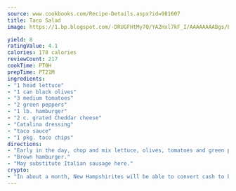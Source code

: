 ```yaml
---
source: www.cookbooks.com/Recipe-Details.aspx?id=981607
title: Taco Salad
image: https://1.bp.blogspot.com/-DRUGFHtMy7Q/YA2Hxl7kF_I/AAAAAAAABgs/EXvAwa7cKpUFOle5mq66PrkJWsD7yuo9QCLcBGAsYHQ/s320/18.png

yield: 8
ratingValue: 4.1
calories: 178 calories
reviewCount: 217
cookTime: PT0H
prepTime: PT21M
ingredients:
- "1 head lettuce"
- "1 can black olives"
- "3 medium tomatoes"
- "2 green peppers"
- "1 lb. hamburger"
- "2 c. grated Cheddar cheese"
- "Catalina dressing"
- "taco sauce"
- "1 pkg. taco chips"
directions:
- "Early in the day, chop and mix lettuce, olives, tomatoes and green pepper."
- "Brown hamburger."
- "May substitute Italian sausage here."
crypto:
- "In about a month, New Hampshirites will be able to convert cash to bitcoins via new bitcoin ATMs popping up in the state."
---
```

